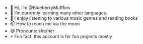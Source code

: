 - 👋 Hi, I’m @BlueberryMufffins
- 🌱 I’m currently learning many other languages
- 💞️ I enjoy listening to various music genres and reading books
- 📫 How to reach me via the moon
- 😄 Pronouns: she/her
- ⚡ Fun fact: this account is for fun projects mostly

<!---
BlueberryMufffins/BlueberryMufffins is a ✨ special ✨ repository because its `README.md` (this file) appears on your GitHub profile.
You can click the Preview link to take a look at your changes.
--->
